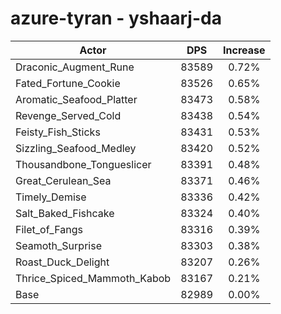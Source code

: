 # azure-tyran - yshaarj-da
| Actor | DPS | Increase |
|---|:---:|:---:|
|Draconic_Augment_Rune|83589|0.72%|
|Fated_Fortune_Cookie|83526|0.65%|
|Aromatic_Seafood_Platter|83473|0.58%|
|Revenge_Served_Cold|83438|0.54%|
|Feisty_Fish_Sticks|83431|0.53%|
|Sizzling_Seafood_Medley|83420|0.52%|
|Thousandbone_Tongueslicer|83391|0.48%|
|Great_Cerulean_Sea|83371|0.46%|
|Timely_Demise|83336|0.42%|
|Salt_Baked_Fishcake|83324|0.40%|
|Filet_of_Fangs|83316|0.39%|
|Seamoth_Surprise|83303|0.38%|
|Roast_Duck_Delight|83207|0.26%|
|Thrice_Spiced_Mammoth_Kabob|83167|0.21%|
|Base|82989|0.00%|
